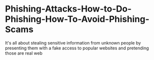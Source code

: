 # Phishing-Attacks-How-to-Do-Phishing-How-To-Avoid-Phishing-Scams
It's all about stealing sensitive information from unknown people by presenting them with a fake access to popular websites and pretending those are real web
